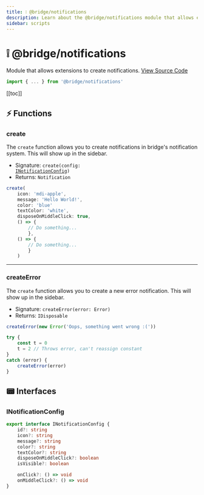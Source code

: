 ```yaml
---
title: ❕ @bridge/notifications
description: Learn about the @bridge/notifications module that allows extensions to create notifications.
sidebar: scripts
---
```


# ❕ @bridge/notifications

Module that allows extensions to create notifications.
[View Source Code](https://github.com/bridge-core/editor/blob/main/src/components/Extensions/Scripts/Modules/notifications.ts)

```js
import { ... } from '@bridge/notifications'
```

[[toc]]

## ⚡ Functions

### create

The `create` function allows you to create notifications in bridge's notification system. This will show up in the sidebar.

- Signature: <code>create(config: <a href="#inotificationconfig">INotificationConfig</a>)</code>
- Returns: `Notification`

```js
create(
    icon: 'mdi-apple',
    message: 'Hello World!',
    color: 'blue'
    textColor: 'white',
    disposeOnMiddleClick: true,
    () => {
        // Do something...
        },
    () => {
        // Do something...
        }
    )
```

---

### createError

The `create` function allows you to create a new error notification. This will show up in the sidebar.

- Signature: `createError(error: Error)`
- Returns: `IDisposable`

```js
createError(new Error('Oops, something went wrong :('))

try {
    const t = 0
    t = 2 // Throws error, can't reassign constant
} 
catch (error) {
    createError(error)
}
```

## 📟 Interfaces

### INotificationConfig

```ts
export interface INotificationConfig {
	id?: string
	icon?: string
	message?: string
	color?: string
	textColor?: string
	disposeOnMiddleClick?: boolean
	isVisible?: boolean

	onClick?: () => void
	onMiddleClick?: () => void
}
```